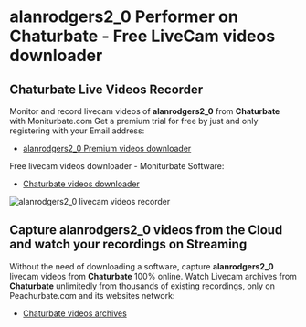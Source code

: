 # alanrodgers2_0 Performer on Chaturbate - Free LiveCam videos downloader

## Chaturbate Live Videos Recorder

Monitor and record livecam videos of **alanrodgers2_0** from **Chaturbate** with Moniturbate.com
Get a premium trial for free by just and only registering with your Email address:
* [alanrodgers2_0 Premium videos downloader](https://moniturbate.com/request-demo-licence-key.html)

Free livecam videos downloader - Moniturbate Software:
* [Chaturbate videos downloader](https://moniturbate.com/moniturbate-download-software.html)

![alanrodgers2_0 livecam videos recorder](https://peachurnet.com/templates/moniturbate-software.png)


## Capture alanrodgers2_0 videos from the Cloud and watch your recordings on Streaming

Without the need of downloading a software, capture **alanrodgers2_0** livecam videos from **Chaturbate** 100% online.
Watch Livecam archives from **Chaturbate** unlimitedly from thousands of existing recordings, only on Peachurbate.com and its websites network:
* [Chaturbate videos archives](https://peachurnet.com/)